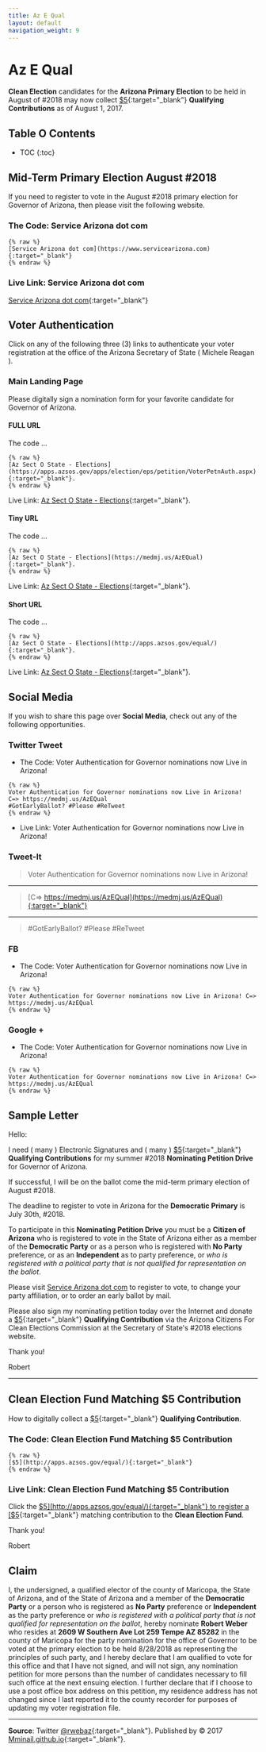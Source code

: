 ```yaml
---
title: Az E Qual
layout: default
navigation_weight: 9
---
```

# Az E Qual

**Clean Election** candidates for the **Arizona Primary Election** to be held in August of #2018 may now collect [$5](http://apps.azsos.gov/equal/){:target="_blank"} **Qualifying Contributions** as of August 1, 2017.

## Table O Contents

- TOC
{:toc}

## Mid-Term Primary Election August #2018

If you need to register to vote in the August #2018 primary election for Governor of Arizona, then please visit the following website.

### The Code: Service Arizona dot com

```liquid
{% raw %}
[Service Arizona dot com](https://www.servicearizona.com){:target="_blank"}
{% endraw %}
```

### Live Link: Service Arizona dot com

[Service Arizona dot com](https://www.servicearizona.com){:target="_blank"}

## Voter Authentication

Click on any of the following three (3) links to authenticate your voter registration at the office of the Arizona Secretary of State ( Michele Reagan ).

### Main Landing Page

Please digitally sign a nomination form for your favorite candidate for Governor of Arizona.

#### FULL URL

The code ...

```liquid
{% raw %}
[Az Sect O State - Elections](https://apps.azsos.gov/apps/election/eps/petition/VoterPetnAuth.aspx){:target="_blank"}.
{% endraw %}
```

Live Link: [Az Sect O State - Elections](https://apps.azsos.gov/apps/election/eps/petition/VoterPetnAuth.aspx){:target="_blank"}.

#### Tiny URL

The code ...

```liquid
{% raw %}
[Az Sect O State - Elections](https://medmj.us/AzEQual){:target="_blank"}.
{% endraw %}
```

Live Link: [Az Sect O State - Elections](https://medmj.us/AzEQual){:target="_blank"}.

#### Short URL

The code ...

```liquid
{% raw %}
[Az Sect O State - Elections](http://apps.azsos.gov/equal/){:target="_blank"}.
{% endraw %}
```

Live Link: [Az Sect O State - Elections](http://apps.azsos.gov/equal/){:target="_blank"}.

## Social Media

If you wish to share this page over **Social Media**, check out any of the following opportunities.

### Twitter Tweet

- The Code: Voter Authentication for Governor nominations now Live in Arizona!

```liquid
{% raw %}
Voter Authentication for Governor nominations now Live in Arizona!
C=> https://medmj.us/AzEQual
#GotEarlyBallot? #Please #ReTweet
{% endraw %}
```

- Live Link: Voter Authentication for Governor nominations now Live in Arizona!

### Tweet-It

>Voter Authentication for Governor nominations now Live in Arizona!

***

>[C=> https://medmj.us/AzEQual](https://medmj.us/AzEQual){:target="_blank"}

***

>#GotEarlyBallot? #Please #ReTweet

### FB

- The Code: Voter Authentication for Governor nominations now Live in Arizona!

```liquid
{% raw %}
Voter Authentication for Governor nominations now Live in Arizona! C=> https://medmj.us/AzEQual
{% endraw %}
```

### Google +

- The Code: Voter Authentication for Governor nominations now Live in Arizona!

```liquid
{% raw %}
Voter Authentication for Governor nominations now Live in Arizona! C=> https://medmj.us/AzEQual
{% endraw %}
```

## Sample Letter

Hello:

I need ( many ) Electronic Signatures and ( many ) [$5](http://apps.azsos.gov/equal/){:target="_blank"} **Qualifying Contributions** for my summer #2018 **Nominating Petition Drive** for Governor of Arizona.

If successful, I will be on the ballot come the mid-term primary election of August #2018.

The deadline to register to vote in Arizona for the **Democratic Primary** is July 30th, #2018.

To participate in this **Nominating Petition Drive** you must be a **Citizen of Arizona** who is registered to vote in the State of Arizona either as a member of the **Democratic Party** or as a person who is registered with **No Party** preference, or as an **Independent** as to party preference, or *who is registered with a political party that is not qualified for representation on the ballot*.

Please visit [Service Arizona dot com](https://servicearizona.com/voterRegistration?popularclick) to register to vote, to change your party affiliation, or to order an early ballot by mail.

Please also sign my nominating petition today over the Internet and donate a [$5](http://apps.azsos.gov/equal/){:target="_blank"} **Qualifying Contribution** via the Arizona Citizens For Clean Elections Commission at the Secretary of State's #2018 elections website.

Thank you!

Robert

***

## Clean Election Fund Matching $5 Contribution

How to digitally collect a [$5](http://apps.azsos.gov/equal/){:target="_blank"} **Qualifying Contribution**.

### The Code: Clean Election Fund Matching $5 Contribution

```liquid
{% raw %}
[$5](http://apps.azsos.gov/equal/){:target="_blank"}
{% endraw %}
```

### Live Link: Clean Election Fund Matching $5 Contribution

Click the [$5](http://apps.azsos.gov/equal/){:target="_blank"} to register a [$5](http://apps.azsos.gov/equal/){:target="_blank"} matching contribution to the **Clean Election Fund**.

Thank you!

Robert

## Claim

I, the undersigned, a qualified elector of the county of Maricopa, the State of Arizona, and of the State of Arizona and a member of the **Democratic Party** or a person who is registered as **No Party** preference or **Independent** as the party preference or *who is registered with a political party that is not qualified for representation on the ballot*, hereby nominate **Robert Weber** who resides at **2609 W Southern Ave Lot 259 Tempe AZ 85282** in the county of Maricopa for the party nomination for the office of Governor to be voted at the primary election to be held 8/28/2018 as representing the principles of such party, and I hereby declare that I am qualified to vote for this office and that I have not signed, and will not sign, any nomination petition for more persons than the number of candidates necessary to fill such office at the next ensuing election. I further declare that if I choose to use a post office box address on this petition, my residence address has not changed since I last reported it to the county recorder for purposes of updating my voter registration file.

***

**Source**: Twitter [@rwebaz](https://www.twitter.com/rwebaz){:target="_blank"}. Published by © 2017 [Mminail.github.io](https://Mminail.github.io){:target="_blank"}.
